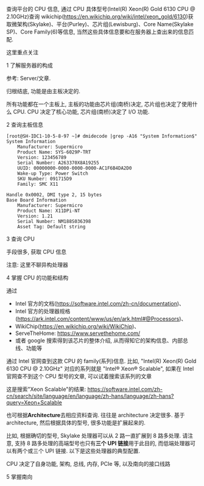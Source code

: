 
查询平台的 CPU 信息, 通过 CPU 具体型号(Intel(R) Xeon(R) Gold 6130 CPU @ 2.10GHz)查询 wikichip(https://en.wikichip.org/wiki/intel/xeon_gold/6130)获取微架构(Skylake)、平台(Purley)、芯片组(Lewisburg)、Core Name(Skylake SP)、Core Family(6)等信息, 当然这些具体信息要和在服务器上查出来的信息匹配.

这里重点关注

1 了解服务器的构成

参考: Server/文章.

归根结底, 功能是由主板决定的.

所有功能都在一个主板上, 主板的功能由芯片组(南桥)决定, 芯片组也决定了使用什么 CPU. CPU 决定了核心功能, 芯片组(南桥)决定了 I/O 功能.

2 查询主板信息

```
[root@SH-IDC1-10-5-8-97 ~]# dmidecode |grep -A16 "System Information$"
System Information
	Manufacturer: Supermicro
	Product Name: SYS-6029P-TRT
	Version: 123456789
	Serial Number: A263370X8A19255
	UUID: 00000000-0000-0000-0000-AC1F6B4DA2D0
	Wake-up Type: Power Switch
	SKU Number: 091715D9
	Family: SMC X11

Handle 0x0002, DMI type 2, 15 bytes
Base Board Information
	Manufacturer: Supermicro
	Product Name: X11DPi-NT
	Version: 1.21
	Serial Number: NM188S036398
	Asset Tag: Default string
```

3 查询 CPU

手段很多, 获取 CPU 信息

注意: 这里不聊异构处理器

4 掌握 CPU 的功能和结构

通过

- Intel 官方的文档(https://software.intel.com/zh-cn/documentation)、
- Intel 官方的处理器规格(https://ark.intel.com/content/www/us/en/ark.html#@Processors)、
- WikiChip(https://en.wikichip.org/wiki/WikiChip)、
- ServeTheHome: https://www.servethehome.com/
- 或者 google 搜索得到该芯片的整体介绍, 从而得知它的架构信息、内部总线、功能等

通过 Intel 官网查到这款 CPU 的 family(系列)信息. 比如, "Intel(R) Xeon(R) Gold 6130 CPU @ 2.10GHz" 对应的系列就是 "Intel® Xeon® Scalable", 如果在 Intel 官网查不到这个 CPU 型号的文章, 可以试着搜索该系列的文章

这是搜索"Xeon Scalable"的结果: https://software.intel.com/zh-cn/search/site/language/en/language/zh-hans/language/zh-hans?query=Xeon+Scalable

也可根据**Architecture**去相应资料查询. 往往是 architecture 决定很多. 基于 architecture, 然后根据具体的型号, 很多功能是扩展起来的.

比如, 根据确切的型号, Skylake 处理器可以从 2 路一直扩展到 8 路多处理. 请注意, 支持 8 路多处理的高端型号也只有**三个 UPI 链接**用于此目的, 而低端处理器可以有两个或三个 UPI 链接. 以下是这些处理器的典型配置.

CPU 决定了自身功能, 架构, 总线, 内存, PCIe 等, 以及南向的接口线路



5 掌握南向





